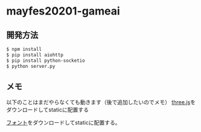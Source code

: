 # mayfes20201-gameai
## 開発方法
```bash
$ npm install
$ pip install aiohttp
$ pip install python-socketio
$ python server.py
```

## メモ
以下のことはまだやらなくても動きます（後で追加したいのでメモ）
[three.js](http://threejs.org/build/three.js)をダウンロードしてstaticに配置する

[フォント](https://raw.githubusercontent.com/mrdoob/three.js/master/examples/fonts/helvetiker_bold.typeface.json)をダウンロードしてstaticに配置する。

